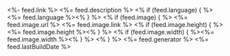 <?xml version="1.0" encoding="UTF-8"?>

<rss  xmlns:atom="http://www.w3.org/2005/Atom" 
      xmlns:media="http://search.yahoo.com/mrss/" 
      xmlns:content="http://purl.org/rss/1.0/modules/content/" 
      xmlns:dc="http://purl.org/dc/elements/1.1/" 
      version="2.0">
<channel>

<title><%= feed.title %></title>
<link><%- feed.link %></link>
<atom:link href="<%- feed.feedLink %>" rel="self" type="application/rss+xml"/>
<description><%= feed.description %></description>
<% if (feed.language) { %><language><%= feed.language %></language><% } %>
<% if (feed.image) { %><image>
<url><%= feed.image.url %></url>
<title><%= feed.image.title %></title>
<link><%= feed.image.link %></link>
<% if (feed.image.height) { %><height><%= feed.image.height %></height><% } %>
<% if (feed.image.width) { %><width><%= feed.image.width %></width><% } %>
</image><% } %>
<generator><%= feed.generator %></generator>
<lastBuildDate><%= feed.lastBuildDate %></lastBuildDate>

